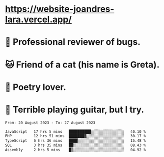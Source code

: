 # https://website-joandres-lara.vercel.app/
# 🐛 Professional reviewer of bugs.
# 🐱 Friend of a cat (his name is Greta).
# 📜 Poetry lover.
# 🎸 Terrible playing guitar, but I try.

<!--START_SECTION:waka-->

```txt
From: 20 August 2023 - To: 27 August 2023

JavaScript   17 hrs 5 mins   ██████████░░░░░░░░░░░░░░░   40.10 %
PHP          12 hrs 51 mins  ███████▓░░░░░░░░░░░░░░░░░   30.17 %
TypeScript   6 hrs 36 mins   ████░░░░░░░░░░░░░░░░░░░░░   15.48 %
SQL          3 hrs 35 mins   ██░░░░░░░░░░░░░░░░░░░░░░░   08.43 %
Assembly     2 hrs 5 mins    █▒░░░░░░░░░░░░░░░░░░░░░░░   04.92 %
```

<!--END_SECTION:waka-->
